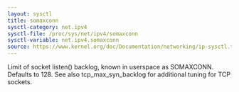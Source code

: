 ```yaml
---
layout: sysctl
title: somaxconn
sysctl-category: net.ipv4
sysctl-file: /proc/sys/net/ipv4/somaxconn
sysctl-variable: net.ipv4.somaxconn
source: https://www.kernel.org/doc/Documentation/networking/ip-sysctl.txt
---
```

Limit of socket listen() backlog, known in userspace as SOMAXCONN.
Defaults to 128.  See also tcp_max_syn_backlog for additional tuning
for TCP sockets.


